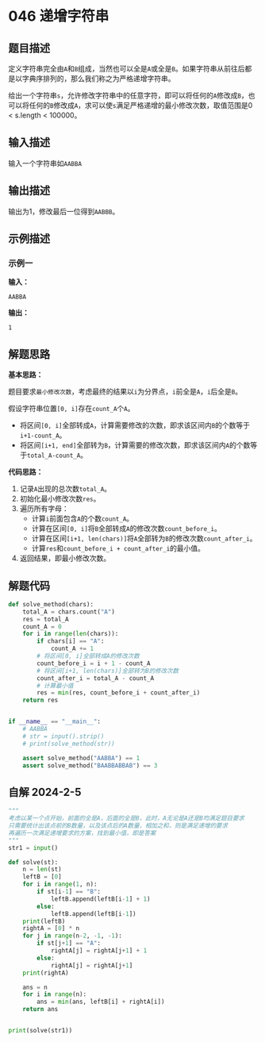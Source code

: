 # 046 递增字符串

## 题目描述

定义字符串完全由`A`和`B`组成，当然也可以全是`A`或全是`B`。如果字符串从前往后都是以字典序排列的，那么我们称之为严格递增字符串。

给出一个字符串`s`，允许修改字符串中的任意字符，即可以将任何的`A`修改成`B`，也可以将任何的`B`修改成`A`，求可以使`s`满足严格递增的最小修改次数，取值范围是0 < s.length < 100000。

## 输入描述

输入一个字符串如`AABBA`

## 输出描述

输出为1，修改最后一位得到`AABBB`。

## 示例描述

### 示例一

**输入：**
```text
AABBA
```

**输出：**
```text
1
```

## 解题思路

**基本思路：**

题目要求`最小修改次数`，考虑最终的结果以`i`为分界点，`i`前全是`A`，`i`后全是`B`。

假设字符串位置`[0, i]`存在`count_A`个`A`。
- 将区间`[0, i]`全部转成`A`，计算需要修改的次数，即求该区间内`B`的个数等于`i+1-count_A`。
- 将区间`[i+1, end]`全部转为`B`，计算需要的修改次数，即求该区间内`A`的个数等于`total_A-count_A`。

**代码思路：**

1. 记录`A`出现的总次数`total_A`。
2. 初始化最小修改次数`res`。
3. 遍历所有字母：
    - 计算`i`前面包含`A`的个数`count_A`。
    - 计算在区间`[0, i]`将`B`全部转成`A`的修改次数`count_before_i`。
    - 计算在区间`[i+1, len(chars)]`将`A`全部转为`B`的修改次数`count_after_i`。
    - 计算`res`和`count_before_i + count_after_i`的最小值。  
4. 返回结果，即最小修改次数。

## 解题代码
```python
def solve_method(chars):
    total_A = chars.count("A")
    res = total_A
    count_A = 0
    for i in range(len(chars)):
        if chars[i] == "A":
            count_A += 1
        # 将区间[0, i]全部转成A的修改次数    
        count_before_i = i + 1 - count_A
        # 将区间[i+1, len(chars)]全部转为B的修改次数
        count_after_i = total_A - count_A
        # 计算最小值
        res = min(res, count_before_i + count_after_i)
    return res


if __name__ == "__main__":
    # AABBA
    # str = input().strip()
    # print(solve_method(str))

    assert solve_method("AABBA") == 1
    assert solve_method("BAABBABBAB") == 3
```

## 自解 2024-2-5
```python
"""
考虑以某一个点开始，前面的全是A，后面的全是B，此时，A无论是A还是B均满足题目要求
只需要统计出该点前的B数量，以及该点后的A数量，相加之和，则是满足递增的要求
再遍历一次满足递增要求的方案，找到最小值，即是答案
"""
str1 = input()

def solve(st):
    n = len(st)
    leftB = [0]
    for i in range(1, n):
        if st[i-1] == "B":
            leftB.append(leftB[i-1] + 1)
        else:
            leftB.append(leftB[i-1])
    print(leftB)
    rightA = [0] * n
    for j in range(n-2, -1, -1):
        if st[j+1] == "A":
            rightA[j] = rightA[j+1] + 1
        else:
            rightA[j] = rightA[j+1]
    print(rightA)

    ans = n
    for i in range(n):
        ans = min(ans, leftB[i] + rightA[i])
    return ans


print(solve(str1))
```
